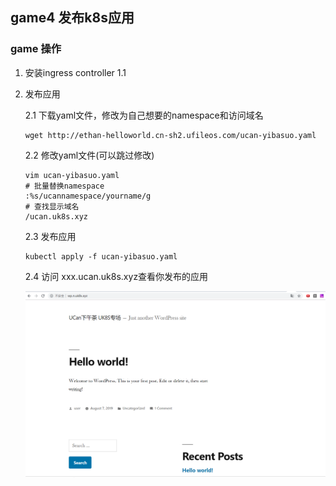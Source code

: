 ## game4 发布k8s应用

### game 操作

1. 安装ingress controller
    1.1 


2. 发布应用

    2.1 下载yaml文件，修改为自己想要的namespace和访问域名
    ```
    wget http://ethan-helloworld.cn-sh2.ufileos.com/ucan-yibasuo.yaml
    ```

    2.2 修改yaml文件(可以跳过修改)

    ```
    vim ucan-yibasuo.yaml
    # 批量替换namespace
    :%s/ucannamespace/yourname/g
    # 查找显示域名
    /ucan.uk8s.xyz
    ```

    2.3 发布应用

    ```
    kubectl apply -f ucan-yibasuo.yaml
    ```

    2.4 访问 xxx.ucan.uk8s.xyz查看你发布的应用

    ![](images/20190808165118.png)

